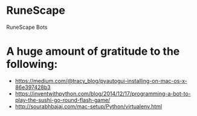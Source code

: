 # RuneScape
RuneScape Bots
# A huge amount of gratitude to the following:
* https://medium.com/@tracy_blog/pyautogui-installing-on-mac-os-x-86e397428b3
* https://inventwithpython.com/blog/2014/12/17/programming-a-bot-to-play-the-sushi-go-round-flash-game/
* http://sourabhbajaj.com/mac-setup/Python/virtualenv.html
